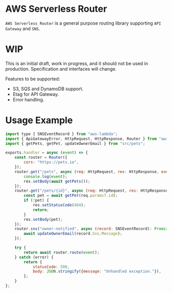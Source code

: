 # AWS Serverless Router
`AWS Serverless Router` is a general purpose routing library supporting `API Gateway` and `SNS`.

# WIP
This is an initial draft, work in progress, and it should not be used in production. Specification and interfaces will change.

Features to be supported:
* S3, SQS and DynamoDB support.
* Etag for API Gateway.
* Error handling.

# Usage Example

```javascript
import type { SNSEventRecord } from "aws-lambda";
import { ApiGatewayError, HttpRequest, HttpResponse, Router } from "aws-serverless-router";
import { getPets, getPet, updateOwnerEmail } from "src/pets";

exports.handler = async (event) => {
    const router = Router({
        cors: "https://pets.io",
    });
    router.get("/pets", async (req: HttpRequest, res: HttpResponse, event: APIGatewayEvent) => {
        console.log(event);
        res.setBody(await getPets());
    });
    router.get("/pets/{id}", async (req: HttpRequest, res: HttpResponse) => {
        const pet = await getPet(req.params?.id);
        if (!pet) {
            res.setStatusCode(404);
            return;
        }
        res.setBody(pet);
    });
    router.sns("owner-notified", async (record: SNSEventRecord): Promise<void> => {
        await updateOwnerEmail(record.Sns.Message);
    });

    try {
        return await router.route(event);
    } catch (error) {
        return {
            statusCode: 500,
            body: JSON.stringify({message: "Unhandled exception."}),
        };
    }
};
```
